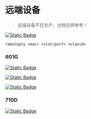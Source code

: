 # 远端设备

> 远端设备不在生产，文档仅供参考！

[![Static Badge](https://img.shields.io/badge/%E8%B7%A8%E5%A4%A7%E7%BD%91%E4%BB%A3%E7%AE%A1%E5%BC%80%E9%80%9A%E6%8C%87%E5%AF%BC%E4%B9%A6-V2.1%E4%B8%8B%E8%BD%BD-blue)](https://version-1301999062.cos.ap-beijing.myqcloud.com/%E8%B7%A8%E5%A4%A7%E7%BD%91%E4%BB%A3%E7%AE%A1%E5%BC%80%E9%80%9A%E6%8C%87%E5%AF%BC%E4%B9%A6%20.pdf)

```
remotepty <mac> <slot/port> <vlanid>
```

### 601G

[![Static Badge](https://img.shields.io/badge/GPN601G%E5%BC%80%E9%80%9A%E6%8C%87%E5%AF%BC%E4%B9%A6-%E7%82%B9%E5%87%BB%E4%B8%8B%E8%BD%BD-blue)](https://version-1301999062.cos.ap-beijing.myqcloud.com/GPN601G%E5%BC%80%E9%80%9A%E6%8C%87%E5%AF%BC%E4%B9%A6.pdf)

[![Static Badge](https://img.shields.io/badge/GPN601%E5%91%BD%E4%BB%A4%E6%89%8B%E5%86%8C-V1.0%E4%B8%8B%E8%BD%BD-blue)](https://version-1301999062.cos.ap-beijing.myqcloud.com/GPN601%E5%91%BD%E4%BB%A4%E6%89%8B%E5%86%8C-V1.0.pdf)

[![Static Badge](https://img.shields.io/badge/GPN605%E8%AE%BE%E5%A4%87%E5%BC%80%E9%80%9A%E9%85%8D%E7%BD%AE%E6%8C%87%E5%AF%BC%E4%B9%A6-V1.1%E4%B8%8B%E8%BD%BD-blue)](https://version-1301999062.cos.ap-beijing.myqcloud.com/GPN605%E8%AE%BE%E5%A4%87%E5%BC%80%E9%80%9A%E9%85%8D%E7%BD%AE%E6%8C%87%E5%AF%BC%E4%B9%A6-v1.1%20.pdf)

### 710D

[![Static Badge](https://img.shields.io/badge/GPN710_2SFP_4GE%E5%BC%80%E9%80%9A%E9%85%8D%E7%BD%AE%E6%8C%87%E5%AF%BC%E4%B9%A6-V1.0%E4%B8%8B%E8%BD%BD-blue)](https://version-1301999062.cos.ap-beijing.myqcloud.com/PTN-GPN710-0001_GPN710-2SFP-4GE%E5%BC%80%E9%80%9A%E9%85%8D%E7%BD%AE%E6%8C%87%E5%AF%BC%E4%B9%A6%EF%BC%88V1.0%EF%BC%89.pdf)